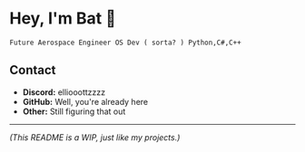 # Hey, I'm Bat 🦇  


`Future Aerospace Engineer
 OS Dev ( sorta? )
 Python,C#,C++`



## Contact  
- **Discord:** elliooottzzzz 
- **GitHub:** Well, you're already here  
- **Other:** Still figuring that out  

---

_(This README is a WIP, just like my projects.)_  
